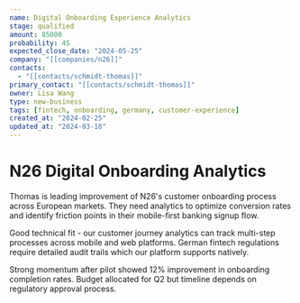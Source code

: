 ```yaml
---
name: Digital Onboarding Experience Analytics
stage: qualified
amount: 85000
probability: 45
expected_close_date: "2024-05-25"
company: "[[companies/n26]]"
contacts:
  - "[[contacts/schmidt-thomas]]"
primary_contact: "[[contacts/schmidt-thomas]]"
owner: Lisa Wang
type: new-business
tags: [fintech, onboarding, germany, customer-experience]
created_at: "2024-02-25"
updated_at: "2024-03-18"
---
```


# N26 Digital Onboarding Analytics

Thomas is leading improvement of N26's customer onboarding process across European markets. They need analytics to optimize conversion rates and identify friction points in their mobile-first banking signup flow.

Good technical fit - our customer journey analytics can track multi-step processes across mobile and web platforms. German fintech regulations require detailed audit trails which our platform supports natively.

Strong momentum after pilot showed 12% improvement in onboarding completion rates. Budget allocated for Q2 but timeline depends on regulatory approval process.